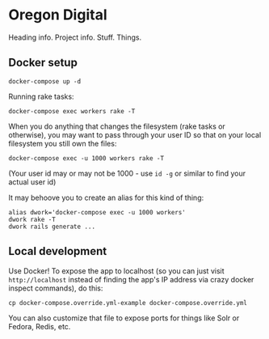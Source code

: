 # Oregon Digital

Heading info.  Project info.  Stuff.  Things.

## Docker setup

    docker-compose up -d

Running rake tasks:

    docker-compose exec workers rake -T

When you do anything that changes the filesystem (rake tasks or otherwise), you
may want to pass through your user ID so that on your local filesystem you
still own the files:

    docker-compose exec -u 1000 workers rake -T

(Your user id may or may not be 1000 - use `id -g` or similar to find your
actual user id)

It may behoove you to create an alias for this kind of thing:

    alias dwork='docker-compose exec -u 1000 workers'
    dwork rake -T
    dwork rails generate ...

## Local development

Use Docker!  To expose the app to localhost (so you can just visit
`http://localhost` instead of finding the app's IP address via crazy docker
inspect commands), do this:

    cp docker-compose.override.yml-example docker-compose.override.yml

You can also customize that file to expose ports for things like Solr or
Fedora, Redis, etc.
